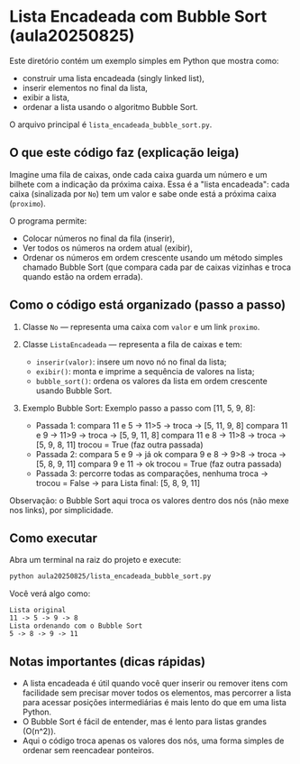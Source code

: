 # Lista Encadeada com Bubble Sort (aula20250825)

Este diretório contém um exemplo simples em Python que mostra como:

- construir uma lista encadeada (singly linked list),
- inserir elementos no final da lista,
- exibir a lista,
- ordenar a lista usando o algoritmo Bubble Sort.

O arquivo principal é `lista_encadeada_bubble_sort.py`.

## O que este código faz (explicação leiga)

Imagine uma fila de caixas, onde cada caixa guarda um número e um bilhete
com a indicação da próxima caixa. Essa é a "lista encadeada": cada caixa
(sinalizada por `No`) tem um valor e sabe onde está a próxima caixa (`proximo`).

O programa permite:

- Colocar números no final da fila (inserir),
- Ver todos os números na ordem atual (exibir),
- Ordenar os números em ordem crescente usando um método simples chamado
  Bubble Sort (que compara cada par de caixas vizinhas e troca quando estão na ordem errada).

## Como o código está organizado (passo a passo)

1. Classe `No` — representa uma caixa com `valor` e um link `proximo`.
2. Classe `ListaEncadeada` — representa a fila de caixas e tem:
   - `inserir(valor)`: insere um novo nó no final da lista;
   - `exibir()`: monta e imprime a sequência de valores na lista;
   - `bubble_sort()`: ordena os valores da lista em ordem crescente usando Bubble Sort.
3. Exemplo Bubble Sort:
    Exemplo passo a passo com [11, 5, 9, 8]:

    - Passada 1:
    compara 11 e 5 → 11>5 → troca → [5, 11, 9, 8]
    compara 11 e 9 → 11>9 → troca → [5, 9, 11, 8]
    compara 11 e 8 → 11>8 → troca → [5, 9, 8, 11]
    trocou = True (faz outra passada)
    - Passada 2:
    compara 5 e 9 → já ok
    compara 9 e 8 → 9>8 → troca → [5, 8, 9, 11]
    compara 9 e 11 → ok
    trocou = True (faz outra passada)
    - Passada 3:
    percorre todas as comparações, nenhuma troca → trocou = False → para
    Lista final: [5, 8, 9, 11]

Observação: o Bubble Sort aqui troca os valores dentro dos nós (não mexe nos links),
por simplicidade.

## Como executar

Abra um terminal na raiz do projeto e execute:

```bash
python aula20250825/lista_encadeada_bubble_sort.py
```

Você verá algo como:

```
Lista original
11 -> 5 -> 9 -> 8
Lista ordenando com o Bubble Sort
5 -> 8 -> 9 -> 11
```

## Notas importantes (dicas rápidas)

- A lista encadeada é útil quando você quer inserir ou remover itens com
  facilidade sem precisar mover todos os elementos, mas percorrer a lista
  para acessar posições intermediárias é mais lento do que em uma lista Python.
- O Bubble Sort é fácil de entender, mas é lento para listas grandes (O(n^2)).
- Aqui o código troca apenas os valores dos nós, uma forma simples de ordenar
  sem reencadear ponteiros.
